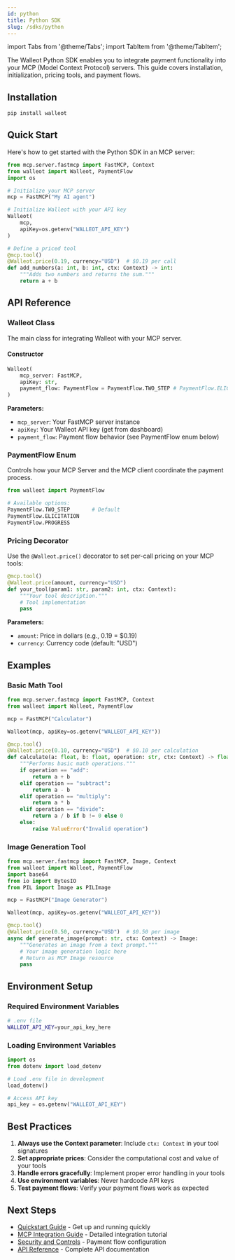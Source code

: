```yaml
---
id: python
title: Python SDK
slug: /sdks/python
---
```


import Tabs from '@theme/Tabs';
import TabItem from '@theme/TabItem';

The Walleot Python SDK enables you to integrate payment functionality into your MCP (Model Context Protocol) servers. This guide covers installation, initialization, pricing tools, and payment flows.

## Installation

```bash
pip install walleot
```

## Quick Start

Here's how to get started with the Python SDK in an MCP server:

```python
from mcp.server.fastmcp import FastMCP, Context
from walleot import Walleot, PaymentFlow
import os

# Initialize your MCP server
mcp = FastMCP("My AI agent")

# Initialize Walleot with your API key
Walleot(
    mcp,
    apiKey=os.getenv("WALLEOT_API_KEY")
)

# Define a priced tool
@mcp.tool()
@Walleot.price(0.19, currency="USD")  # $0.19 per call
def add_numbers(a: int, b: int, ctx: Context) -> int:
    """Adds two numbers and returns the sum."""
    return a + b
```

## API Reference

### Walleot Class

The main class for integrating Walleot with your MCP server.

#### Constructor

```python
Walleot(
    mcp_server: FastMCP,
    apiKey: str,
    payment_flow: PaymentFlow = PaymentFlow.TWO_STEP # PaymentFlow.ELICITATION PaymentFlow.PROGRESS 
)
```

**Parameters:**
- `mcp_server`: Your FastMCP server instance
- `apiKey`: Your Walleot API key (get from dashboard)
- `payment_flow`: Payment flow behavior (see PaymentFlow enum below)

### PaymentFlow Enum

Controls how your MCP Server and the MCP client coordinate the payment process.

```python
from walleot import PaymentFlow

# Available options:
PaymentFlow.TWO_STEP       # Default
PaymentFlow.ELICITATION   
PaymentFlow.PROGRESS      
```

### Pricing Decorator

Use the `@Walleot.price()` decorator to set per-call pricing on your MCP tools:

```python
@mcp.tool()
@Walleot.price(amount, currency="USD")
def your_tool(param1: str, param2: int, ctx: Context):
    """Your tool description."""
    # Tool implementation
    pass
```

**Parameters:**
- `amount`: Price in dollars (e.g., 0.19 = $0.19)
- `currency`: Currency code (default: "USD")

## Examples

### Basic Math Tool

```python
from mcp.server.fastmcp import FastMCP, Context
from walleot import Walleot, PaymentFlow

mcp = FastMCP("Calculator")

Walleot(mcp, apiKey=os.getenv("WALLEOT_API_KEY"))

@mcp.tool()
@Walleot.price(0.10, currency="USD")  # $0.10 per calculation
def calculate(a: float, b: float, operation: str, ctx: Context) -> float:
    """Performs basic math operations."""
    if operation == "add":
        return a + b
    elif operation == "subtract":
        return a - b
    elif operation == "multiply":
        return a * b
    elif operation == "divide":
        return a / b if b != 0 else 0
    else:
        raise ValueError("Invalid operation")
```

### Image Generation Tool

```python
from mcp.server.fastmcp import FastMCP, Image, Context
from walleot import Walleot, PaymentFlow
import base64
from io import BytesIO
from PIL import Image as PILImage

mcp = FastMCP("Image Generator")

Walleot(mcp, apiKey=os.getenv("WALLEOT_API_KEY"))

@mcp.tool()
@Walleot.price(0.50, currency="USD")  # $0.50 per image
async def generate_image(prompt: str, ctx: Context) -> Image:
    """Generates an image from a text prompt."""
    # Your image generation logic here
    # Return as MCP Image resource
    pass
```

## Environment Setup

### Required Environment Variables

```bash
# .env file
WALLEOT_API_KEY=your_api_key_here
```

### Loading Environment Variables

```python
import os
from dotenv import load_dotenv

# Load .env file in development
load_dotenv()

# Access API key
api_key = os.getenv("WALLEOT_API_KEY")
```

## Best Practices

1. **Always use the Context parameter**: Include `ctx: Context` in your tool signatures
2. **Set appropriate prices**: Consider the computational cost and value of your tools
3. **Handle errors gracefully**: Implement proper error handling in your tools
4. **Use environment variables**: Never hardcode API keys
5. **Test payment flows**: Verify your payment flows work as expected

## Next Steps

- [Quickstart Guide](/quickstart) - Get up and running quickly
- [MCP Integration Guide](/integrations/mcp) - Detailed integration tutorial
- [Security and Controls](/security-and-controls) - Payment flow configuration
- [API Reference](/api/reference) - Complete API documentation

